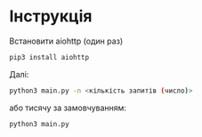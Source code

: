 # Інструкція

Встановити aiohttp (один раз)
```bash
pip3 install aiohttp
```

Далі:
```bash
python3 main.py -n <кількість запитів (число)>
```

або тисячу за замовчуванням:

```bash
python3 main.py
```